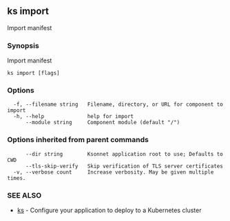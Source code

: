 ## ks import

Import manifest

### Synopsis

Import manifest

```
ks import [flags]
```

### Options

```
  -f, --filename string   Filename, directory, or URL for component to import
  -h, --help              help for import
      --module string     Component module (default "/")
```

### Options inherited from parent commands

```
      --dir string        Ksonnet application root to use; Defaults to CWD
      --tls-skip-verify   Skip verification of TLS server certificates
  -v, --verbose count     Increase verbosity. May be given multiple times.
```

### SEE ALSO

* [ks](ks.md)	 - Configure your application to deploy to a Kubernetes cluster

